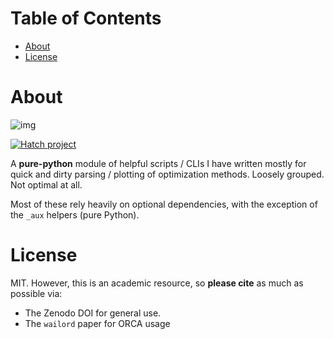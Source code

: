 
# Table of Contents

-   [About](#orgd7704b6)
-   [License](#org98dc3f2)



<a id="orgd7704b6"></a>

# About

![img](branding/logo/pycrumbs_logo.webp)

[![Hatch project](https://img.shields.io/badge/%F0%9F%A5%9A-Hatch-4051b5.svg)](https://github.com/pypa/hatch)

A **pure-python** module of helpful scripts / CLIs I have written mostly for quick
and dirty parsing / plotting of optimization methods. Loosely grouped. Not
optimal at all.

Most of these rely heavily on optional dependencies, with the exception of the
`_aux` helpers (pure Python).


<a id="org98dc3f2"></a>

# License

MIT. However, this is an academic resource, so **please cite** as much as possible
via:

-   The Zenodo DOI for general use.
-   The `wailord` paper for ORCA usage


